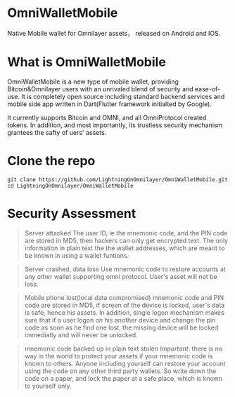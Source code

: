 # OmniWalletMobile
Native Mobile wallet for Omnilayer assets， released on Android and IOS.

# What is OmniWalletMobile

OmniWalletMobile is a new type of mobile wallet, providing Bitcoin&Omnilayer users with an unrivaled blend of security and ease-of-use. It is completely open source including standard backend services and mobile side app written in Dart(Flutter framework initialted by Google).

It currently supports Bitcoin and OMNI, and all OmniProtocol created tokens. In addition, and most importantly, its trustless security mechanism grantees the safty of uers' assets. 

# Clone the repo
```
git clone https://github.com/LightningOnOmnilayer/OmniWalletMobile.git
cd LightningOnOmnilayer/OmniWalletMobile
```

# Security Assessment
>Server attacked 
The user ID, ie the mnemonic code, and the PIN code are stored in MD5, then hackers can only get encrypted text. The only information in plain text the the wallet addresses, which are meant to be known in using a wallet funtions.

>Server crashed, data loss
Use mnemonic code to restore accounts at any other wallet supporting omni protocol. User's asset will not be loss.

>Mobile phone lost(local data compromised)
mnemonic code and PIN code are stored in MD5, if screen of the device is locked, user's data is safe, hence his assets. In addition, single logon mechanism makes sure that if a user logon on his another device and change the pin code as soon as he find one lost, the missing device will be locked immediatly and will never be unlocked.

>mnemonic code backed up in plain text stolen
*Important*: there is no way in the world to protect your assets if your mnemonic code is known to others. Anyone including yourself can restore your account using the code on any other third party wallets. So write down the code on a paper, and lock the paper at a safe place, which is known to yourself only. 




